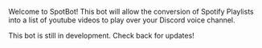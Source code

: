 Welcome to SpotBot! This bot will allow the conversion of Spotify Playlists into a list of youtube videos to play over your Discord voice channel.

This bot is still in development. Check back for updates!
